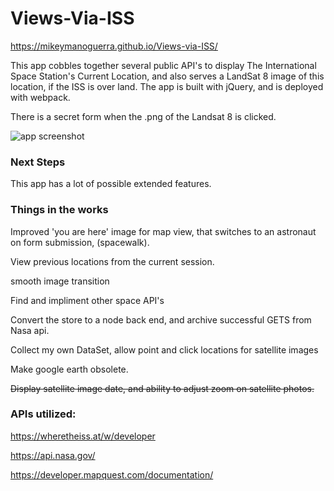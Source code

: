 # Views-Via-ISS

https://mikeymanoguerra.github.io/Views-via-ISS/

This app cobbles together several public API's to display The International Space Station's Current Location, and also serves a LandSat 8 image of this location, if the ISS is over land.  The app is built with jQuery, and is deployed with webpack.

There is a secret form when the .png of the Landsat 8 is clicked. 

![app screenshot](https://res.cloudinary.com/dgzjr8afn/image/upload/v1555687146/issdark.png)


### Next Steps

This app has a lot of possible extended features.

### Things in the works 

Improved 'you are here' image for map view, that switches to an astronaut on form submission, (spacewalk).

View previous locations from the current session.

smooth image transition

Find and impliment other space API's

Convert the store to a node back end, and archive  successful GETS from Nasa api.

Collect my own DataSet, allow point and click locations for satellite images

Make google earth obsolete.

~~Display satellite image date, and ability to adjust zoom on satellite photos.~~




### APIs utilized: 

https://wheretheiss.at/w/developer

https://api.nasa.gov/

https://developer.mapquest.com/documentation/


 

